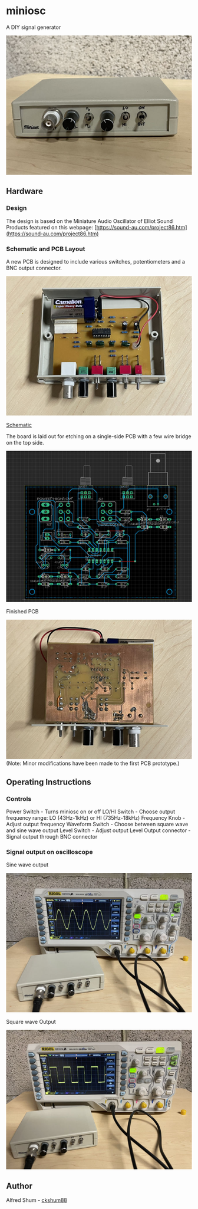 # miniosc
A DIY signal generator

![External view](image/miniosc1.jpg?raw=true)
## Hardware

### Design

The design is based on the Miniature Audio Oscillator of Elliot Sound Products featured on this webpage: [https://sound-au.com/project86.htm](https://sound-au.com/project86.htm)

### Schematic and PCB Layout

A new PCB is designed to include various switches, potentiometers and a BNC output connector.

![Internal view](image/miniosc2.jpg?raw=true)

[Schematic](schematic/schematic.pdf)

The board is laid out for etching on a single-side PCB with a few wire bridge on the top side.

![Board layout](image/board_layout.jpg)

Finished PCB

![PCB view](image/miniosc3.jpg?raw=true)
(Note: Minor modifications have been made to the first PCB prototype.)

## Operating Instructions

### Controls

Power Switch - Turns miniosc on or off
LO/HI Switch - Choose output frequency range: LO (43Hz-1kHz) or HI (735Hz-18kHz)
Frequency Knob - Adjust output frequency
Waveform Switch - Choose between square wave and sine wave output
Level Switch - Adjust output Level
Output connector - Signal output through BNC connector

### Signal output on oscilloscope

Sine wave output

![Sine wave output](image/miniosc4.jpg?raw=true)

Square wave Output

![Square wave output](image/miniosc5.jpg?raw=true)

## Author

Alfred Shum - [ckshum88](https://github.com/ckshum88)
